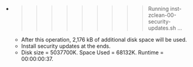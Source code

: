 * >>>>>>>>> Running inst-zclean-00-security-updates.sh ...
  * After this operation, 2,176 kB of additional disk space will be used.
  * Install security updates at the ends.
  * Disk size = 5037700K. Space Used = 68132K. Runtime = 00:00:00:37.
